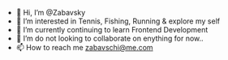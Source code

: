 - 👋 Hi, I’m @Zabavsky
- 👀 I’m interested in Tennis, Fishing, Running & explore my self
- 🌱 I’m currently continuing to learn Frontend Development
- 💞️ I’m do not looking to collaborate on enything for now.. 
- 📫 How to reach me zabavschi@me.com

<!---
Zabavsky/Zabavsky is a ✨ special ✨ repository because its `README.md` (this file) appears on your GitHub profile.
You can click the Preview link to take a look at your changes.
--->

